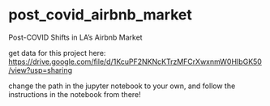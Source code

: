 # post_covid_airbnb_market
Post-COVID Shifts in LA’s Airbnb Market

get data for this project here: https://drive.google.com/file/d/1KcuPF2NKNcKTrzMFCrXwxnmW0HIbGK50/view?usp=sharing

change the path in the jupyter notebook to your own, and follow the instructions in the notebook from there!

